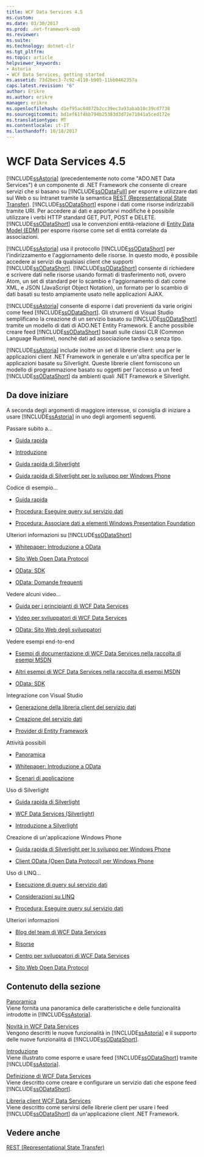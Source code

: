 ```yaml
---
title: WCF Data Services 4.5
ms.custom: 
ms.date: 03/30/2017
ms.prod: .net-framework-oob
ms.reviewer: 
ms.suite: 
ms.technology: dotnet-clr
ms.tgt_pltfrm: 
ms.topic: article
helpviewer_keywords:
- Astoria
- WCF Data Services, getting started
ms.assetid: 73d2bec3-7c92-4110-b905-11bb0462357a
caps.latest.revision: "6"
author: Erikre
ms.author: erikre
manager: erikre
ms.openlocfilehash: d1ef95ac84872b2cc39ec3a93abab10c39cd7738
ms.sourcegitcommit: bd1ef61f4bb794b25383d3d72e71041a5ced172e
ms.translationtype: MT
ms.contentlocale: it-IT
ms.lasthandoff: 10/18/2017
---
```

# <a name="wcf-data-services-45"></a>WCF Data Services 4.5
[!INCLUDE[ssAstoria](../../../../includes/ssastoria-md.md)] (precedentemente noto come "ADO.NET Data Services") è un componente di .NET Framework che consente di creare servizi che si basano su [!INCLUDE[ssODataFull](../../../../includes/ssodatafull-md.md)] per esporre e utilizzare dati sul Web o su Intranet tramite la semantica [REST (Representational State Transfer)](http://go.microsoft.com/fwlink/?LinkId=113919). [!INCLUDE[ssODataShort](../../../../includes/ssodatashort-md.md)] espone i dati come risorse indirizzabili tramite URI. Per accedere ai dati e apportarvi modifiche è possibile utilizzare i verbi HTTP standard GET, PUT, POST e DELETE. [!INCLUDE[ssODataShort](../../../../includes/ssodatashort-md.md)] usa le convenzioni entità-relazione di [Entity Data Model (EDM)](../../../../docs/framework/data/adonet/entity-data-model.md) per esporre risorse come set di entità correlate da associazioni.  
  
 [!INCLUDE[ssAstoria](../../../../includes/ssastoria-md.md)] usa il protocollo [!INCLUDE[ssODataShort](../../../../includes/ssodatashort-md.md)] per l'indirizzamento e l'aggiornamento delle risorse. In questo modo, è possibile accedere ai servizi da qualsiasi client che supporti [!INCLUDE[ssODataShort](../../../../includes/ssodatashort-md.md)]. [!INCLUDE[ssODataShort](../../../../includes/ssodatashort-md.md)] consente di richiedere e scrivere dati nelle risorse usando formati di trasferimento noti, ovvero Atom, un set di standard per lo scambio e l'aggiornamento di dati come XML, e JSON (JavaScript Object Notation), un formato per lo scambio di dati basati su testo ampiamente usato nelle applicazioni AJAX.  
  
 [!INCLUDE[ssAstoria](../../../../includes/ssastoria-md.md)] consente di esporre i dati provenienti da varie origini come feed [!INCLUDE[ssODataShort](../../../../includes/ssodatashort-md.md)]. Gli strumenti di Visual Studio semplificano la creazione di un servizio basato su [!INCLUDE[ssODataShort](../../../../includes/ssodatashort-md.md)] tramite un modello di dati di ADO.NET Entity Framework. È anche possibile creare feed [!INCLUDE[ssODataShort](../../../../includes/ssodatashort-md.md)] basati sulle classi CLR (Common Language Runtime), nonché dati ad associazione tardiva o senza tipo.  
  
 [!INCLUDE[ssAstoria](../../../../includes/ssastoria-md.md)] include inoltre un set di librerie client: una per le applicazioni client .NET Framework in generale e un'altra specifica per le applicazioni basate su Silverlight. Queste librerie client forniscono un modello di programmazione basato su oggetti per l'accesso a un feed [!INCLUDE[ssODataShort](../../../../includes/ssodatashort-md.md)] da ambienti quali .NET Framework e Silverlight.  
  
## <a name="where-should-i-start"></a>Da dove iniziare  
 A seconda degli argomenti di maggiore interesse, si consiglia di iniziare a usare [!INCLUDE[ssAstoria](../../../../includes/ssastoria-md.md)] in uno degli argomenti seguenti.  
  
 Passare subito a...  
 -   [Guida rapida](../../../../docs/framework/data/wcf/quickstart-wcf-data-services.md)  
  
-   [Introduzione](../../../../docs/framework/data/wcf/getting-started-with-wcf-data-services.md)  
  
-   [Guida rapida di Silverlight](http://go.microsoft.com/fwlink/?LinkID=192782)  
  
-   [Guida rapida di Silverlight per lo sviluppo per Windows Phone](http://go.microsoft.com/fwlink/?LinkID=214535)  
  
 Codice di esempio...  
 -   [Guida rapida](../../../../docs/framework/data/wcf/quickstart-wcf-data-services.md)  
  
-   [Procedura: Eseguire query sul servizio dati](../../../../docs/framework/data/wcf/how-to-execute-data-service-queries-wcf-data-services.md)  
  
-   [Procedura: Associare dati a elementi Windows Presentation Foundation](../../../../docs/framework/data/wcf/bind-data-to-wpf-elements-wcf-data-services.md)  
  
 Ulteriori informazioni su [!INCLUDE[ssODataShort](../../../../includes/ssodatashort-md.md)]  
 -   [Whitepaper: Introduzione a OData](http://go.microsoft.com/fwlink/?LinkId=220867)  
  
-   [Sito Web Open Data Protocol](http://go.microsoft.com/fwlink/?LinkID=184554)  
  
-   [OData: SDK](http://go.microsoft.com/fwlink/?LinkID=185248)  
  
-   [OData: Domande frequenti](http://go.microsoft.com/fwlink/?LinkId=185867)  
  
 Vedere alcuni video...  
 -   [Guida per i principianti di WCF Data Services](http://go.microsoft.com/fwlink/?LinkId=220864)  
  
-   [Video per sviluppatori di WCF Data Services](http://go.microsoft.com/fwlink/?LinkId=220861)  
  
-   [OData: Sito Web degli sviluppatori](http://go.microsoft.com/fwlink/?LinkId=185866)  
  
 Vedere esempi end-to-end  
 -   [Esempi di documentazione di WCF Data Services nella raccolta di esempi MSDN](http://go.microsoft.com/fwlink/?LinkID=220865)  
  
-   [Altri esempi di WCF Data Services nella raccolta di esempi MSDN](http://go.microsoft.com/fwlink/?LinkId=220866)  
  
-   [OData: SDK](http://go.microsoft.com/fwlink/?LinkID=185248)  
  
 Integrazione con Visual Studio  
 -   [Generazione della libreria client del servizio dati](../../../../docs/framework/data/wcf/generating-the-data-service-client-library-wcf-data-services.md)  
  
-   [Creazione del servizio dati](../../../../docs/framework/data/wcf/creating-the-data-service.md)  
  
-   [Provider di Entity Framework](../../../../docs/framework/data/wcf/entity-framework-provider-wcf-data-services.md)  
  
 Attività possibili  
 -   [Panoramica](../../../../docs/framework/data/wcf/wcf-data-services-overview.md)  
  
-   [Whitepaper: Introduzione a OData](http://go.microsoft.com/fwlink/?LinkId=220867)  
  
-   [Scenari di applicazione](../../../../docs/framework/data/wcf/application-scenarios-wcf-data-services.md)  
  
 Uso di Silverlight  
 -   [Guida rapida di Silverlight](http://go.microsoft.com/fwlink/?LinkID=192782)  
  
-   [WCF Data Services (Silverlight)](http://go.microsoft.com/fwlink/?LinkID=143149)  
  
-   [Introduzione a Silverlight](http://go.microsoft.com/fwlink/?LinkId=148366)  
  
 Creazione di un'applicazione Windows Phone  
 -   [Guida rapida di Silverlight per lo sviluppo per Windows Phone](http://go.microsoft.com/fwlink/?LinkID=214535)  
  
-   [Client OData (Open Data Protocol) per Windows Phone](http://go.microsoft.com/fwlink/?LinkID=208749)  
  
 Uso di LINQ...  
 -   [Esecuzione di query sul servizio dati](../../../../docs/framework/data/wcf/querying-the-data-service-wcf-data-services.md)  
  
-   [Considerazioni su LINQ](../../../../docs/framework/data/wcf/linq-considerations-wcf-data-services.md)  
  
-   [Procedura: Eseguire query sul servizio dati](../../../../docs/framework/data/wcf/how-to-execute-data-service-queries-wcf-data-services.md)  
  
 Ulteriori informazioni  
 -   [Blog del team di WCF Data Services](http://go.microsoft.com/fwlink/?LinkID=150511)  
  
-   [Risorse](../../../../docs/framework/data/wcf/wcf-data-services-resources.md)  
  
-   [Centro per sviluppatori di WCF Data Services](http://go.microsoft.com/fwlink/?LinkId=220868)  
  
-   [Sito Web Open Data Protocol](http://go.microsoft.com/fwlink/?LinkID=184554)  
  
## <a name="in-this-section"></a>Contenuto della sezione  
 [Panoramica](../../../../docs/framework/data/wcf/wcf-data-services-overview.md)  
 Viene fornita una panoramica delle caratteristiche e delle funzionalità introdotte in [!INCLUDE[ssAstoria](../../../../includes/ssastoria-md.md)].  
  
 [Novità in WCF Data Services](http://msdn.microsoft.com/en-us/cf22cad5-b8d9-472b-8d7c-b863b64eaae8)  
 Vengono descritti le nuove funzionalità in [!INCLUDE[ssAstoria](../../../../includes/ssastoria-md.md)] e il supporto delle nuove funzionalità di [!INCLUDE[ssODataShort](../../../../includes/ssodatashort-md.md)].  
  
 [Introduzione](../../../../docs/framework/data/wcf/getting-started-with-wcf-data-services.md)  
 Viene illustrato come esporre e usare feed [!INCLUDE[ssODataShort](../../../../includes/ssodatashort-md.md)] tramite [!INCLUDE[ssAstoria](../../../../includes/ssastoria-md.md)].  
  
 [Definizione di WCF Data Services](../../../../docs/framework/data/wcf/defining-wcf-data-services.md)  
 Viene descritto come creare e configurare un servizio dati che espone feed [!INCLUDE[ssODataShort](../../../../includes/ssodatashort-md.md)].  
  
 [Libreria client WCF Data Services](../../../../docs/framework/data/wcf/wcf-data-services-client-library.md)  
 Viene descritto come servirsi delle librerie client per usare i feed [!INCLUDE[ssODataShort](../../../../includes/ssodatashort-md.md)] da un'applicazione client .NET Framework.  
  
## <a name="see-also"></a>Vedere anche  
 [REST (Representational State Transfer)](http://go.microsoft.com/fwlink/?LinkId=113919)
